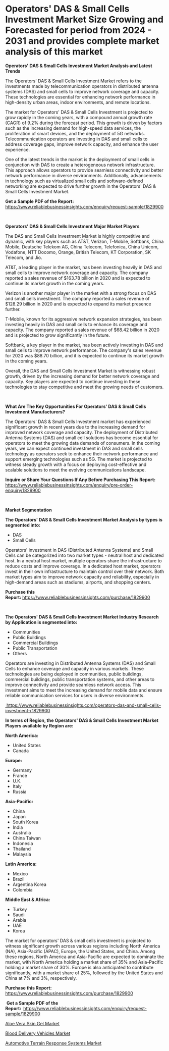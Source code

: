 <p><h1>Operators' DAS & Small Cells Investment Market Size Growing and Forecasted for period from 2024 - 2031 and provides complete market analysis of this market</h1></p><p><strong>Operators' DAS & Small Cells Investment Market Analysis and Latest Trends</strong></p>
<p><p>The Operators' DAS & Small Cells Investment Market refers to the investments made by telecommunication operators in distributed antenna systems (DAS) and small cells to improve network coverage and capacity. These technologies are essential for enhancing network performance in high-density urban areas, indoor environments, and remote locations.</p><p>The market for Operators' DAS & Small Cells Investment is projected to grow rapidly in the coming years, with a compound annual growth rate (CAGR) of 9.2% during the forecast period. This growth is driven by factors such as the increasing demand for high-speed data services, the proliferation of smart devices, and the deployment of 5G networks. Telecommunication operators are investing in DAS and small cells to address coverage gaps, improve network capacity, and enhance the user experience.</p><p>One of the latest trends in the market is the deployment of small cells in conjunction with DAS to create a heterogeneous network infrastructure. This approach allows operators to provide seamless connectivity and better network performance in diverse environments. Additionally, advancements in technology such as virtualized small cells and software-defined networking are expected to drive further growth in the Operators' DAS & Small Cells Investment Market.</p></p>
<p><strong>Get a Sample PDF of the Report:&nbsp;</strong> <a href="https://www.reliablebusinessinsights.com/enquiry/request-sample/1829900">https://www.reliablebusinessinsights.com/enquiry/request-sample/1829900</a></p>
<p>&nbsp;</p>
<p><strong>Operators' DAS & Small Cells Investment Major Market Players</strong></p>
<p><p>The DAS and Small Cells Investment Market is highly competitive and dynamic, with key players such as AT&T, Verizon, T-Mobile, Softbank, China Mobile, Deutsche Telekom AG, China Telecom, Telefonica, China Unicom, Vodafone, NTT Docomo, Orange, British Telecom, KT Corporation, SK Telecom, and Jio.</p><p>AT&T, a leading player in the market, has been investing heavily in DAS and small cells to improve network coverage and capacity. The company reported a sales revenue of $163.78 billion in 2020 and is expected to continue its market growth in the coming years.</p><p>Verizon is another major player in the market with a strong focus on DAS and small cells investment. The company reported a sales revenue of $128.29 billion in 2020 and is expected to expand its market presence further.</p><p>T-Mobile, known for its aggressive network expansion strategies, has been investing heavily in DAS and small cells to enhance its coverage and capacity. The company reported a sales revenue of $68.42 billion in 2020 and is projected to grow significantly in the future.</p><p>Softbank, a key player in the market, has been actively investing in DAS and small cells to improve network performance. The company's sales revenue for 2020 was $88.70 billion, and it is expected to continue its market growth in the coming years.</p><p>Overall, the DAS and Small Cells Investment Market is witnessing robust growth, driven by the increasing demand for better network coverage and capacity. Key players are expected to continue investing in these technologies to stay competitive and meet the growing needs of customers.</p></p>
<p>&nbsp;</p>
<p><strong>What Are The Key Opportunities For Operators' DAS & Small Cells Investment Manufacturers?</strong></p>
<p><p>The Operators' DAS & Small Cells Investment market has experienced significant growth in recent years due to the increasing demand for improved network coverage and capacity. The deployment of Distributed Antenna Systems (DAS) and small cell solutions has become essential for operators to meet the growing data demands of consumers. In the coming years, we can expect continued investment in DAS and small cells technology as operators seek to enhance their network performance and support emerging technologies such as 5G. The market is projected to witness steady growth with a focus on deploying cost-effective and scalable solutions to meet the evolving communications landscape.</p></p>
<p><strong>Inquire or Share Your Questions If Any Before Purchasing This Report:</strong> <a href="https://www.reliablebusinessinsights.com/enquiry/pre-order-enquiry/1829900">https://www.reliablebusinessinsights.com/enquiry/pre-order-enquiry/1829900</a></p>
<p>&nbsp;</p>
<p><strong>Market Segmentation</strong></p>
<p><strong>The Operators' DAS & Small Cells Investment Market Analysis by types is segmented into:</strong></p>
<p><ul><li>DAS</li><li>Small Cells</li></ul></p>
<p><p>Operators' investment in DAS (Distributed Antenna Systems) and Small Cells can be categorized into two market types - neutral host and dedicated host. In a neutral host market, multiple operators share the infrastructure to reduce costs and improve coverage. In a dedicated host market, operators invest in their own infrastructure to maintain control over their network. Both market types aim to improve network capacity and reliability, especially in high-demand areas such as stadiums, airports, and shopping centers.</p></p>
<p><strong>Purchase this Report:&nbsp;</strong><a href="https://www.reliablebusinessinsights.com/purchase/1829900">https://www.reliablebusinessinsights.com/purchase/1829900</a></p>
<p>&nbsp;</p>
<p><strong>The Operators' DAS & Small Cells Investment Market Industry Research by Application is segmented into:</strong></p>
<p><ul><li>Communities</li><li>Public Buildings</li><li>Commercial Buildings</li><li>Public Transportation</li><li>Others</li></ul></p>
<p><p>Operators are investing in Distributed Antenna Systems (DAS) and Small Cells to enhance coverage and capacity in various markets. These technologies are being deployed in communities, public buildings, commercial buildings, public transportation systems, and other areas to improve connectivity and provide seamless network access. This investment aims to meet the increasing demand for mobile data and ensure reliable communication services for users in diverse environments.</p></p>
<p><a href="https://www.reliablebusinessinsights.com/operators-das-and-small-cells-investment-r1829900">&nbsp;https://www.reliablebusinessinsights.com/operators-das-and-small-cells-investment-r1829900</a></p>
<p><strong>In terms of Region, the Operators' DAS & Small Cells Investment Market Players available by Region are:</strong></p>
<p>
    <p> <strong> North America: </strong>
        <ul>
            <li>United States</li>
            <li>Canada</li>
        </ul>
        </p> 
    <p> <strong> Europe: </strong>
        <ul>
            <li>Germany</li>
            <li>France</li>
            <li>U.K.</li>
            <li>Italy</li>
            <li>Russia</li>
        </ul>
        </p> 
    <p> <strong> Asia-Pacific: </strong>
        <ul>
            <li>China</li>
            <li>Japan</li>
            <li>South Korea</li>
            <li>India</li>
            <li>Australia</li>
            <li>China Taiwan</li>
            <li>Indonesia</li>
            <li>Thailand</li>
            <li>Malaysia</li>
        </ul>
        </p> 
    <p> <strong> Latin America: </strong>
        <ul>
            <li>Mexico</li>
            <li>Brazil</li>
            <li>Argentina Korea</li>
            <li>Colombia</li>
        </ul>
        </p> 
    <p> <strong> Middle East & Africa: </strong>
        <ul>
            <li>Turkey</li>
            <li>Saudi</li>
            <li>Arabia</li>
            <li>UAE</li>
            <li>Korea</li>
        </ul>
    </p>
    </p>
<p><p>The market for operators' DAS & small cells investment is projected to witness significant growth across various regions including North America (NA), Asia-Pacific (APAC), Europe, the United States, and China. Among these regions, North America and Asia-Pacific are expected to dominate the market, with North America holding a market share of 35% and Asia-Pacific holding a market share of 30%. Europe is also anticipated to contribute significantly, with a market share of 25%, followed by the United States and China at 7% and 3%, respectively.</p></p>
<p><strong>Purchase this Report: </strong><a href="https://www.reliablebusinessinsights.com/purchase/1829900">https://www.reliablebusinessinsights.com/purchase/1829900</a></p>
<p>&nbsp;<strong>Get a Sample PDF of the Report:&nbsp;&nbsp;</strong><a href="https://www.reliablebusinessinsights.com/enquiry/request-sample/1829900">https://www.reliablebusinessinsights.com/enquiry/request-sample/1829900</a></p>
<p><strong></strong></p>
<p><p><a href="https://medium.com/@daveblock12/emerging-trends-in-aloe-vera-skin-gel-market-global-outlook-and-future-prospects-from-2024-2031-b8fa42c9ecb5">Aloe Vera Skin Gel Market</a></p><p><a href="https://medium.com/@tedbrakus/navigating-the-global-blood-delivery-vehicles-market-landscape-trends-forecasts-and-impact-a474753adb9d">Blood Delivery Vehicles Market</a></p><p><a href="https://medium.com/@eliasman59/global-automotive-terrain-response-systems-industry-research-report-competitive-landscape-market-0aa22e2034ea">Automotive Terrain Response Systems Market</a></p></p>